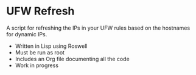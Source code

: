 # UFW Refresh

A script for refreshing the IPs in your UFW rules based on the hostnames for dynamic IPs.

- Written in Lisp using Roswell
- Must be run as root
- Includes an Org file documenting all the code
- Work in progress
